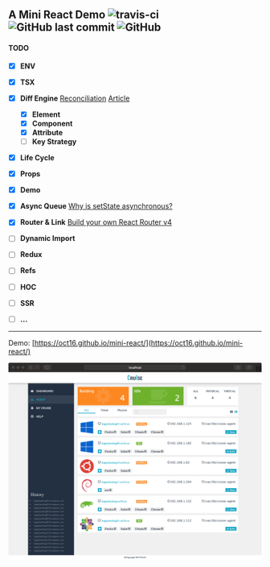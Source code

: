 ## A Mini React Demo ![travis-ci](https://travis-ci.org/oct16/mini-react-example.svg?branch=tw) ![GitHub last commit](https://img.shields.io/github/last-commit/oct16/mini-react-example) ![GitHub](https://img.shields.io/github/license/oct16/mini-react-example) 

#### TODO

- [x] **ENV**
- [x] **TSX**
- [x] **Diff Engine** [Reconciliation](https://reactjs.org/docs/reconciliation.html) [Article](https://github.com/hujiulong/blog/issues/4)
    - [x] **Element**
    - [x] **Component**
    - [x] **Attribute**
    - [ ] **Key Strategy**
- [x] **Life Cycle**
- [x] **Props**
- [x] **Demo**
- [x] **Async Queue** [Why is setState asynchronous?](https://github.com/facebook/react/issues/11527)
- [x] **Router & Link** [Build your own React Router v4](https://tylermcginnis.com/build-your-own-react-router-v4/)
- [ ] **Dynamic Import**
- [ ] **Redux**
- [ ] **Refs**
- [ ] **HOC**
- [ ] **SSR**
- [ ] **...**


---
Demo: [https://oct16.github.io/mini-react/](https://oct16.github.io/mini-react/)

![screenshot](2019-10-08-11-52-25.png)
